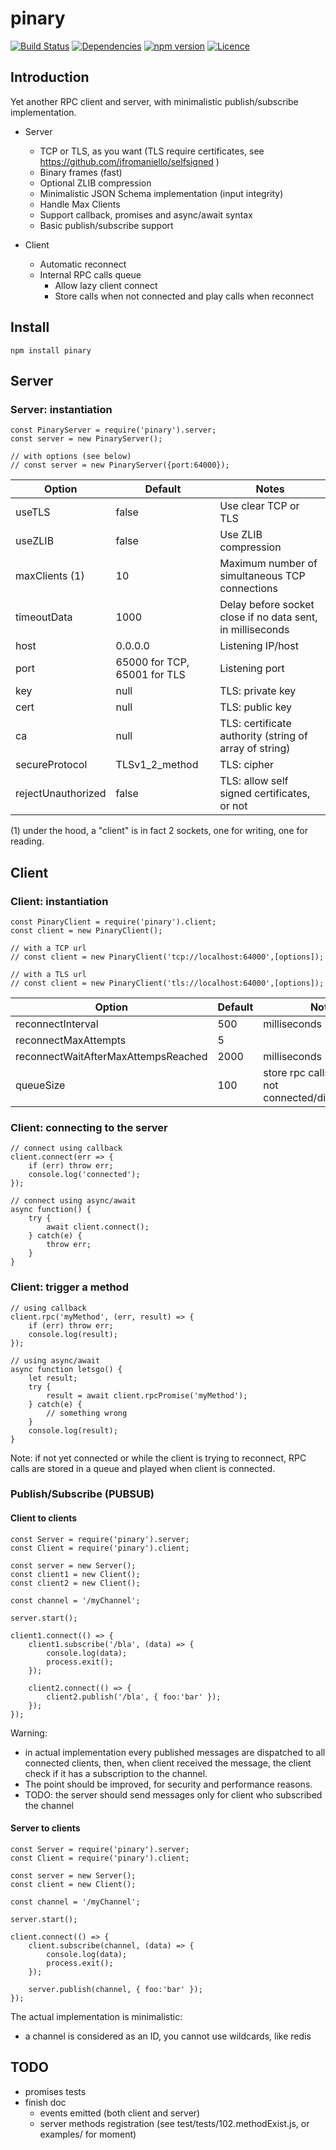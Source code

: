 # pinary

[![Build Status](https://secure.travis-ci.org/eviltik/pinary.png)](http://travis-ci.org/eviltik/pinary)
[![Dependencies](https://david-dm.org/eviltik/pinary.svg)](https://david-dm.org/eviltik/pinary)
[![npm version](https://badge.fury.io/js/pinary.svg)](https://badge.fury.io/js/pinary)
[![Licence](https://badges.frapsoft.com/os/mit/mit.svg?v=102)](https://github.com/ellerbrock/open-source-badge/)


## Introduction

Yet another RPC client and server, with minimalistic publish/subscribe implementation.

* Server
  * TCP or TLS, as you want (TLS require certificates, see https://github.com/jfromaniello/selfsigned )
  * Binary frames (fast)
  * Optional ZLIB compression
  * Minimalistic JSON Schema implementation (input integrity)
  * Handle Max Clients
  * Support callback, promises and async/await syntax
  * Basic publish/subscribe support

* Client
  * Automatic reconnect
  * Internal RPC calls queue
    * Allow lazy client connect
    * Store calls when not connected and play calls when reconnect


## Install

```
npm install pinary
```

## Server

### Server: instantiation

```
const PinaryServer = require('pinary').server;
const server = new PinaryServer();

// with options (see below)
// const server = new PinaryServer({port:64000});

```

| Option                | Default                       |  Notes  
|-----------------------|-------------------------------|----------------
| useTLS                | false                         | Use clear TCP or TLS    
| useZLIB               | false                         | Use ZLIB compression
| maxClients (1)        | 10                            | Maximum number of simultaneous TCP connections
| timeoutData           | 1000                          | Delay before socket close if no data sent, in milliseconds
| host                  | 0.0.0.0                       | Listening IP/host
| port                  | 65000 for TCP, 65001 for TLS  | Listening port
| key                   | null                          | TLS: private key
| cert                  | null                          | TLS: public key
| ca                    | null                          | TLS: certificate authority (string of array of string)
| secureProtocol        | TLSv1_2_method                | TLS: cipher
| rejectUnauthorized    | false                         | TLS: allow self signed certificates, or not

(1) under the hood, a "client" is in fact 2 sockets, one for writing, one for reading.


## Client

### Client: instantiation
```
const PinaryClient = require('pinary').client;
const client = new PinaryClient();

// with a TCP url
// const client = new PinaryClient('tcp://localhost:64000',[options]);

// with a TLS url
// const client = new PinaryClient('tls://localhost:64000',[options]);
```
| Option                                | Default                       | Note |      
|---------------------------------------|-------------------------------|------|
| reconnectInterval                     | 500                           | milliseconds   |
| reconnectMaxAttempts                  | 5                             |                |
| reconnectWaitAfterMaxAttempsReached   | 2000                          | milliseconds   |
| queueSize                             | 100                           | store rpc calls limit when not connected/disconnected |

### Client: connecting to the server
```
// connect using callback
client.connect(err => {
    if (err) throw err;
    console.log('connected');
});

// connect using async/await
async function() {
    try {
        await client.connect();
    } catch(e) {
        throw err;
    }
}

```

### Client: trigger a method

```
// using callback
client.rpc('myMethod', (err, result) => {
    if (err) throw err;
    console.log(result);
});

// using async/await
async function letsgo() {
    let result;
    try {
        result = await client.rpcPromise('myMethod');
    } catch(e) {
        // something wrong
    }
    console.log(result);
}
```

Note: if not yet connected or while the client is trying to reconnect,
RPC calls are stored in a queue and played when client is connected.

### Publish/Subscribe (PUBSUB)

#### Client to clients
```
const Server = require('pinary').server;
const Client = require('pinary').client;

const server = new Server();
const client1 = new Client();
const client2 = new Client();

const channel = '/myChannel';

server.start();

client1.connect(() => {
    client1.subscribe('/bla', (data) => {
        console.log(data);
        process.exit();
    });

    client2.connect(() => {
        client2.publish('/bla', { foo:'bar' });
    });
});

```
Warning:
* in actual implementation every published messages are dispatched to all
connected clients, then, when client received the message, the client check if
it has a subscription to the channel.
* The point should be improved, for security and performance reasons.
* TODO: the server should send messages only for client who subscribed the channel


#### Server to clients
```
const Server = require('pinary').server;
const Client = require('pinary').client;

const server = new Server();
const client = new Client();

const channel = '/myChannel';

server.start();

client.connect(() => {
    client.subscribe(channel, (data) => {
        console.log(data);
        process.exit();
    });

    server.publish(channel, { foo:'bar' });
});
```

The actual implementation is minimalistic:
* a channel is considered as an ID, you cannot use wildcards, like redis


## TODO
* promises tests
* finish doc
  * events emitted (both client and server)
  * server methods registration (see test/tests/102.methodExist.js, or examples/ for moment)
